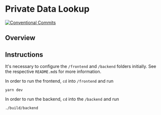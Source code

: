 # Private Data Lookup

[![Conventional Commits](https://github.com/csirianni/private-data-lookup/actions/workflows/commits.yml/badge.svg)](https://github.com/csirianni/private-data-lookup/actions/workflows/commits.yml)

## Overview

## Instructions

It's necessary to configure the `/frontend` and `/backend` folders initially. See the respective `README.md`s for more information.

In order to run the frontend, `cd` into `/frontend` and run

```console
yarn dev 
```

In order to run the backend, `cd` into the `/backend` and run

```console
./build/backend 
```
